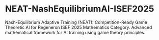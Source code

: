 # NEAT-NashEquilibriumAI-ISEF2025
Nash-Equilibrium Adaptive Training (NEAT): Competition-Ready Game Theoretic AI for Regeneron ISEF 2025 Mathematics Category. Advanced mathematical framework for AI training using game theory principles.
